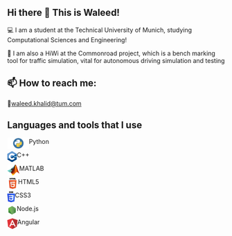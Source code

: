 ## Hi there 👋 This is Waleed!

:computer: I am a student at the Technical University of Munich, studying Computational Sciences and Engineering! 

:car: I am also a HiWi at the Commonroad project, which is a bench marking tool for traffic simulation, vital for autonomous driving simulation and testing 

## 📫 How to reach me:

:email:[waleed.khalid@tum.com](mailto:notadilnaqvi@gmail.com)<br />

## Languages and tools that I use

<img align="left" alt="Email" height="25px" src="/Icons/python.png" /> Python

<img align="left" height="25px" src="/Icons/c++.png" /> C++

<img align="left" alt="Email" height="25px" src="/Icons/matlab.png" /> MATLAB

<img align="left" alt="Email" height="25px" src="/Icons/html.png" /> HTML5

<img align="left" alt="Email" height="25px" src="/Icons/css.png" /> CSS3

<img align="left" alt="Email" height="25px" src="/Icons/node.png" /> Node.js

<img align="left" alt="Email" height="25px" src="/Icons/angular.png" /> Angular
